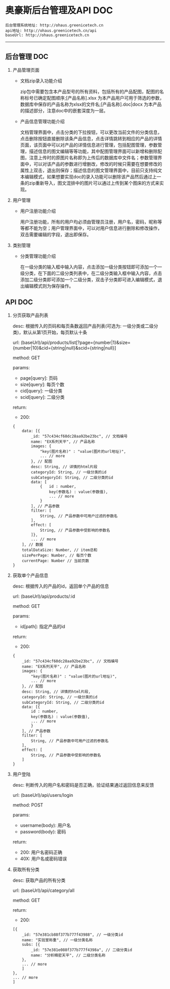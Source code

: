 # 奥豪斯后台管理及API DOC
>
	后台管理系统地址: http://ohaus.greenicetech.cn
	api地址: http://ohaus.greenicetech.cn/api
	baseUrl: http://ohaus.greenicetech.cn
	
---
## 后台管理 DOC

1. 产品管理页面
	
	* 文档zip录入功能介绍
		
		zip包中需要包含本产品型号的所有资料，包括所有的产品配图，配图的名称标号已确定配图顺序;[产品名称].xlsx 为本产品用户可用于筛选的参数，数据库中保存的产品名称为xlsx的文件名;[产品名称].doc|docx 为本产品的描述部分，注意doc中的嵌套深度为一层。
	
	* 产品信息管理功能介绍
	
		文档管理界面中，点击分类的下拉按钮，可以更改当前文件的分类信息，点击删除按钮直接删除该条产品信息，点击详情跳转到相应的产品的详情页面，该页面中可以对产品的详情信息进行管理，包括配图管理，参数管理，描述信息的图文编辑等等功能，其中配图管理界面可以新增和删除配图，注意上传时的原图片名称即为上传后的数据库中文件名；参数管理界面中，可以对该产品的参数进行增删改，修改的时候只需要在想要修改的属性上双击，退出则保存；描述信息的图文管理界面中，目前只支持纯文本编辑模式，如果想要实现doc的录入功能可以删除该产品然后通过上一条的zip重新导入，图文混排中的图片可以通过上传到某个图床的方式来实现。		
2. 用户管理

	* 用户注册功能介绍
	
		用户注册功能，所有的用户均必须由管理员注册，用户名，密码，昵称等等都不能为空；用户管理界面中，可以对用户信息进行删除和修改操作，双击需要编辑的字段，退出即保存。

3. 类别管理

	* 分类管理功能介绍
		
		在一级分类的输入框中输入内容，点击添加一级分类按钮即可添加一个一级分类，在下面的二级分类列表中，在二级分类输入框中输入内容，点击添加二级分类即可添加一个二级分类，双击子分类即可进入编辑模式，退出编辑模式则为保存操作。


## API DOC

1. 分页获取产品列表

	desc: 根据传入的页码和每页条数返回产品列表(可选为: 一级分类或二级分类)，默认从第1页开始，每页默认十条
	
	url: (baseUrl)/api/products/list[?page={number|1}&size={number|10}&cid={string|null}&scid={string|null}]
	
	method: GET
	
	params: 
	
	* page[query]: 页码
	* size[query]: 每页个数
	* cid[query]: 一级分类
	* scid[query]: 二级分类
	
	return:
	
	* 200: 
	
	```
	{
		data: [{
			_id: "57c434cf60dc28aa92be23bc", // 文档编号
			name: "EX系列天平", // 产品名称
			images: {
				"key(图片名称)" : "value(图片的url地址)",
				... // more				
			}, // 配图
			desc: String, // 详情的html片段
			categoryId: String, // 一级分类的id
			subCategoryId: String, // 二级分类的id			
			data: [
				{	id : number,
					key(参数名) : value(参数值),
					... // more
				}
			], // 产品参数
			filter: [
				String, // 产品参数中可用户过滤的参数名
			], 
			effect: [
				String, // 产品参数中受影响的参数名
			]},
			... // more
		], // 数据
		totalDataSize: Number, // item总和
		sizePerPage: Number, // 每页个数
		currentPage: Number // 当前页数
	}
	```
	
2. 获取单个产品信息

	desc: 根据传入的产品的id，返回单个产品的信息
	
	url: (baseUrl)/api/products/:id
	
	method: GET
	
	params: 
	
	* id[path]: 指定产品的id
	
	return:
	
	* 200:
	
	```
	{
		_id: "57c434cf60dc28aa92be23bc", // 文档编号
		name: "EX系列天平", // 产品名称
		images: {
			"key(图片名称)" : "value(图片的url地址)",
			... // more				
		}, // 配图
		desc: String, // 详情的html片段,
		categoryId: String, // 一级分类的id
		subCategoryId: String, // 二级分类的id
		data: [{	
			id : number,
			key(参数名) : value(参数值),
			... // more
			}
		], // 产品参数
		filter: [
			String, // 产品参数中可用户过滤的参数名
		], 
		effect: [
			String, // 产品参数中受影响的参数名
		]
	}
	```
	
3. 用户登陆

	desc: 判断传入的用户名和密码是否正确，验证结果通过返回信息来反馈
	
	url: (baseUrl)/api/users/login
	
	method: POST
	
	params: 
	
	* username(body): 用户名
	* password(body): 密码
	
	return:
	
	* 200: 用户名密码正确
	* 40X: 用户名或密码错误
	
4. 获取所有分类
	
	desc: 获取产品的所有分类
	
	url: (baseUrl)/api/category/all
	
	method: GET
	
	return: 
	
	* 200: 
	
	```
	[{
		_id: "57e381cb88f377b777f43988", // 一级分类id
		name: "实验室称重", // 一级分类名称
		subs: [{
			_id: "57e381e088f377b777f4398a", // 二级分类id
			name: "分析精密天平", // 二级分类名称
		},
		... // more
		]
	},
	... // more
	]
	```


	